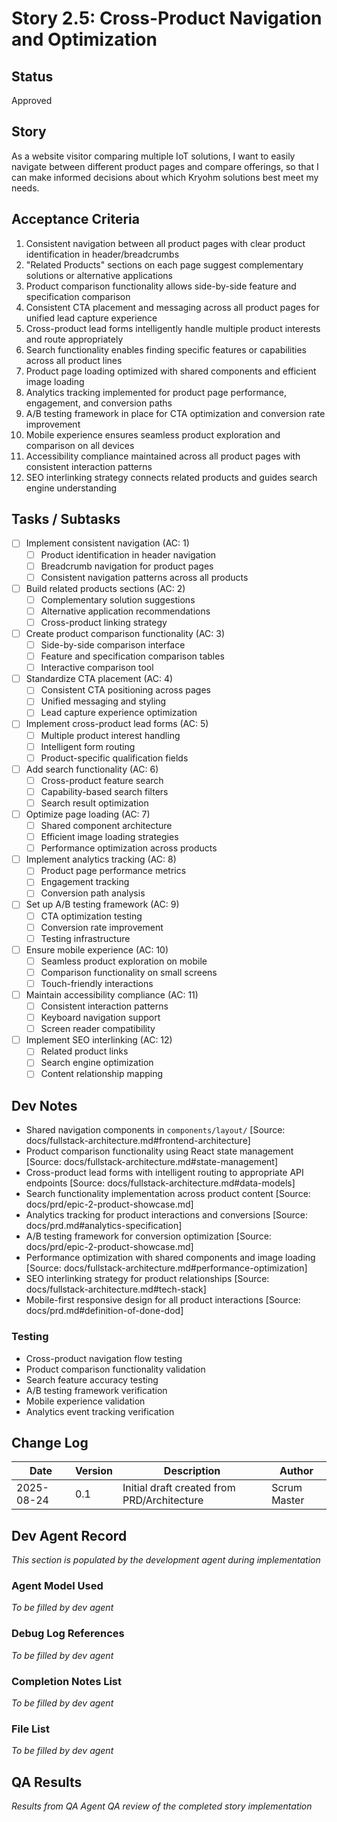 # Story 2.5: Cross-Product Navigation and Optimization

## Status
Approved

## Story
As a website visitor comparing multiple IoT solutions,
I want to easily navigate between different product pages and compare offerings,
so that I can make informed decisions about which Kryohm solutions best meet my needs.

## Acceptance Criteria
1. Consistent navigation between all product pages with clear product identification in header/breadcrumbs
2. "Related Products" sections on each page suggest complementary solutions or alternative applications
3. Product comparison functionality allows side-by-side feature and specification comparison
4. Consistent CTA placement and messaging across all product pages for unified lead capture experience
5. Cross-product lead forms intelligently handle multiple product interests and route appropriately
6. Search functionality enables finding specific features or capabilities across all product lines
7. Product page loading optimized with shared components and efficient image loading
8. Analytics tracking implemented for product page performance, engagement, and conversion paths
9. A/B testing framework in place for CTA optimization and conversion rate improvement
10. Mobile experience ensures seamless product exploration and comparison on all devices
11. Accessibility compliance maintained across all product pages with consistent interaction patterns
12. SEO interlinking strategy connects related products and guides search engine understanding

## Tasks / Subtasks
- [ ] Implement consistent navigation (AC: 1)
  - [ ] Product identification in header navigation
  - [ ] Breadcrumb navigation for product pages
  - [ ] Consistent navigation patterns across all products
- [ ] Build related products sections (AC: 2)
  - [ ] Complementary solution suggestions
  - [ ] Alternative application recommendations
  - [ ] Cross-product linking strategy
- [ ] Create product comparison functionality (AC: 3)
  - [ ] Side-by-side comparison interface
  - [ ] Feature and specification comparison tables
  - [ ] Interactive comparison tool
- [ ] Standardize CTA placement (AC: 4)
  - [ ] Consistent CTA positioning across pages
  - [ ] Unified messaging and styling
  - [ ] Lead capture experience optimization
- [ ] Implement cross-product lead forms (AC: 5)
  - [ ] Multiple product interest handling
  - [ ] Intelligent form routing
  - [ ] Product-specific qualification fields
- [ ] Add search functionality (AC: 6)
  - [ ] Cross-product feature search
  - [ ] Capability-based search filters
  - [ ] Search result optimization
- [ ] Optimize page loading (AC: 7)
  - [ ] Shared component architecture
  - [ ] Efficient image loading strategies
  - [ ] Performance optimization across products
- [ ] Implement analytics tracking (AC: 8)
  - [ ] Product page performance metrics
  - [ ] Engagement tracking
  - [ ] Conversion path analysis
- [ ] Set up A/B testing framework (AC: 9)
  - [ ] CTA optimization testing
  - [ ] Conversion rate improvement
  - [ ] Testing infrastructure
- [ ] Ensure mobile experience (AC: 10)
  - [ ] Seamless product exploration on mobile
  - [ ] Comparison functionality on small screens
  - [ ] Touch-friendly interactions
- [ ] Maintain accessibility compliance (AC: 11)
  - [ ] Consistent interaction patterns
  - [ ] Keyboard navigation support
  - [ ] Screen reader compatibility
- [ ] Implement SEO interlinking (AC: 12)
  - [ ] Related product links
  - [ ] Search engine optimization
  - [ ] Content relationship mapping

## Dev Notes
- Shared navigation components in `components/layout/` [Source: docs/fullstack-architecture.md#frontend-architecture]
- Product comparison functionality using React state management [Source: docs/fullstack-architecture.md#state-management]
- Cross-product lead forms with intelligent routing to appropriate API endpoints [Source: docs/fullstack-architecture.md#data-models]
- Search functionality implementation across product content [Source: docs/prd/epic-2-product-showcase.md]
- Analytics tracking for product interactions and conversions [Source: docs/prd.md#analytics-specification]
- A/B testing framework for conversion optimization [Source: docs/prd/epic-2-product-showcase.md]
- Performance optimization with shared components and image loading [Source: docs/fullstack-architecture.md#performance-optimization]
- SEO interlinking strategy for product relationships [Source: docs/fullstack-architecture.md#tech-stack]
- Mobile-first responsive design for all product interactions [Source: docs/prd.md#definition-of-done-dod]

### Testing
- Cross-product navigation flow testing
- Product comparison functionality validation
- Search feature accuracy testing
- A/B testing framework verification
- Mobile experience validation
- Analytics event tracking verification

## Change Log
| Date | Version | Description | Author |
|------|---------|-------------|--------|
| 2025-08-24 | 0.1 | Initial draft created from PRD/Architecture | Scrum Master |

## Dev Agent Record
*This section is populated by the development agent during implementation*

### Agent Model Used
*To be filled by dev agent*

### Debug Log References
*To be filled by dev agent*

### Completion Notes List
*To be filled by dev agent*

### File List
*To be filled by dev agent*

## QA Results
*Results from QA Agent QA review of the completed story implementation*

